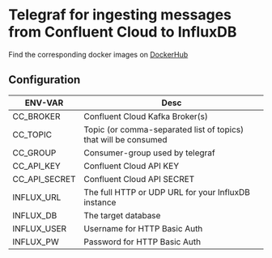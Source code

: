 # Telegraf for ingesting messages from Confluent Cloud to InfluxDB

Find the corresponding docker images on [DockerHub](https://hub.docker.com/r/wtkw/telegraf-cc-influx)

## Configuration
| ENV-VAR | Desc |
|--|--|
| CC_BROKER | Confluent Cloud Kafka Broker(s) |
| CC_TOPIC | Topic (or comma-separated list of topics) that will be consumed |
| CC_GROUP | Consumer-group used by telegraf |
| CC_API_KEY | Confluent Cloud API KEY |
| CC_API_SECRET | Confluent Cloud API SECRET |
| INFLUX_URL | The full HTTP or UDP URL for your InfluxDB instance |
| INFLUX_DB | The target database |
| INFLUX_USER | Username for HTTP Basic Auth |
| INFLUX_PW | Password for HTTP Basic Auth |
